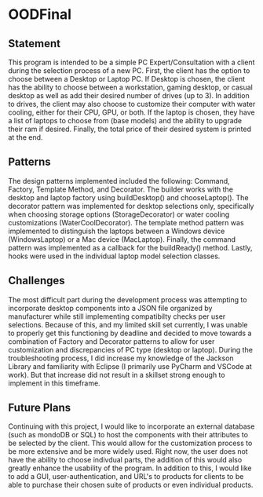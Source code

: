 # OODFinal

## Statement
This program is intended to be a simple PC Expert/Consultation with a client during the selection process of a new PC. First, the client has the option to choose between a Desktop or Laptop PC. If Desktop is chosen, the client has the ability to choose between a workstation, gaming desktop, or casual desktop as well as add their desired number of drives (up to 3). In addition to drives, the client may also choose to customize their computer with water cooling, either for their CPU, GPU, or both. If the laptop is chosen, they have a list of laptops to choose from (base models) and the ability to upgrade their ram if desired. Finally, the total price of their desired system is printed at the end.
  
## Patterns
The design patterns implemented included the following: Command, Factory, Template Method, and Decorator. The builder works with the desktop and laptop factory using buildDesktop() and chooseLaptop(). The decorator pattern was implemented for desktop selections only, specifically when choosing storage options (StorageDecorator) or water cooling customizations (WaterCoolDecorator). The template method pattern was implemented to distinguish the laptops between a Windows device (WindowsLaptop) or a Mac device (MacLaptop). Finally, the command pattern was implemented as a callback for the buildReady() method. Lastly, hooks were used in the individual laptop model selection classes.

## Challenges
The most difficult part during the development process was attempting to incorporate desktop components into a JSON file organized by manufacturer while still implementing compatibilty checks per user selections. Because of this, and my limited skill set currently, I was unable to properly get this functioning by deadline and decided to move towards a combination of Factory and Decorator patterns to allow for user customization and discrepancies of PC type (desktop or laptop). During the troubleshooting process, I did increase my knowledge of the Jackson Library and familiarity with Eclipse (I primarily use PyCharm and VSCode at work). But that increase did not result in a skillset strong enough to implement in this timeframe. 
## Future Plans
Continuing with this project, I would like to incorporate an external database (such as mondoDB or SQL) to host the components with their attributes to be selected by the client. This would allow for the customization process to be more extensive and be more widely used. Right now, the user does not have the ability to choose indivdual parts, the addition of this would also greatly enhance the usability of the program. In addition to this, I would like to add a GUI, user-authentication, and URL's to products for clients to be able to purchase their chosen suite of products or even individual products. 
